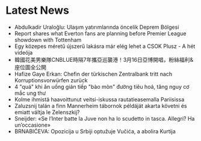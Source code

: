# Latest News
-  Abdulkadir Uraloğlu: Ulaşım yatırımlarında öncelik Deprem Bölgesi
-  Report shares what Everton fans are planning before Premier League showdown with Tottenham
-  Egy közepes méretű újszerű lakásra már elég lehet a CSOK Plusz - A hét videója
-  韓國花美男樂隊CNBLUE時隔7年攜亞巡襲港！3月16日亞博開唱，粉絲福利&座位圖全公開
-  Hafize Gaye Erkan: Chefin der türkischen Zentralbank tritt nach Korruptionsvorwürfen zurück
-  4 "quá" khi ăn uống gián tiếp "bào mòn" đường tiêu hoá, tăng nguy cơ mắc ung thư
-  Kolme ihmistä haavoittunut veitsi-iskussa rautatieasemalla Pariisissa
-  Zaluzsnij talán a finn Mannerheim tábornok példáját akarta követni és emiatt váltja le Zelenszkij?
-  Sneijder: «Se l’Inter batte la Juve non ha lo scudetto in tasca. Allegri? Ha un’occasione»
-  BRNABIĆEVA: Opozicija u Srbiji optužuje Vučića, a abolira Kurtija
